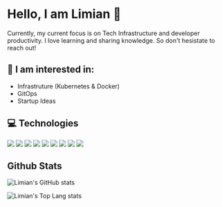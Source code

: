 # Hello, I am Limian 👋

 Currently, my current focus is on Tech Infrastructure and developer productivity. I love learning and sharing knowledge. So don't hesistate to reach out!

## 🌱 I am interested in:
* Infrastruture (Kubernetes & Docker)
* GitOps
* Startup Ideas

## 💻 Technologies

![](https://img.shields.io/badge/-Go-black?logo=go&logoColor=white)
![](https://img.shields.io/badge/-Javascript-black?logo=javascript&logoColor=white)
![](https://img.shields.io/badge/-Python-black?logo=python&logoColor=white)
![](https://img.shields.io/badge/-Docker-black?logo=docker&logoColor=white)
![](https://img.shields.io/badge/-Kubernetes-black?logo=kubernetes&logoColor=white)
![](https://img.shields.io/badge/-Git-black?logo=git&logoColor=white)
![](https://img.shields.io/badge/-AWS-black?logo=amazon&logoColor=white)
![](https://img.shields.io/badge/-Github-black?logo=github&logoColor=white)
![](https://img.shields.io/badge/-MongoDB-black?logo=mongodb&logoColor=white)

## Github Stats
![Limian's GitHub stats](https://github-readme-stats.vercel.app/api?username=limianwang&count_private=true&include_all_commits=true)

![Limian's Top Lang stats](https://github-readme-stats.vercel.app/api/top-langs/?username=limianwang)

<!--
**limianwang/limianwang** is a ✨ _special_ ✨ repository because its `README.md` (this file) appears on your GitHub profile.

Here are some ideas to get you started:

- 🔭 I’m currently working on ...
- 🌱 I’m currently learning ...
- 👯 I’m looking to collaborate on ...
- 🤔 I’m looking for help with ...
- 💬 Ask me about ...
- 📫 How to reach me: ...
- 😄 Pronouns: ...
- ⚡ Fun fact: ...
-->

